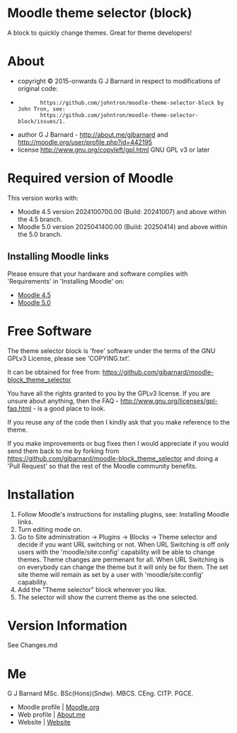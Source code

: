 Moodle theme selector (block)
=============================

A block to quickly change themes.  Great for theme developers!

About
=====
 * copyright  &copy; 2015-onwards G J Barnard in respect to modifications of original code:
 *            https://github.com/johntron/moodle-theme-selector-block by John Tron, see:
              https://github.com/johntron/moodle-theme-selector-block/issues/1.
 * author     G J Barnard - http://about.me/gjbarnard and http://moodle.org/user/profile.php?id=442195
 * license    http://www.gnu.org/copyleft/gpl.html GNU GPL v3 or later

Required version of Moodle
==========================
This version works with:

 - Moodle 4.5 version 2024100700.00 (Build: 20241007) and above within the 4.5 branch.
 - Moodle 5.0 version 2025041400.00 (Build: 20250414) and above within the 5.0 branch.

Installing Moodle links
-----------------------
Please ensure that your hardware and software complies with 'Requirements' in 'Installing Moodle' on:
 - [Moodle 4.5](https://docs.moodle.org/405/en/Installing_Moodle)
 - [Moodle 5.0](https://docs.moodle.org/500/en/Installing_Moodle)

Free Software
=============
The theme selector block is 'free' software under the terms of the GNU GPLv3 License, please see 'COPYING.txt'.

It can be obtained for free from:
https://github.com/gjbarnard/moodle-block_theme_selector

You have all the rights granted to you by the GPLv3 license.  If you are unsure about anything, then the
FAQ - http://www.gnu.org/licenses/gpl-faq.html - is a good place to look.

If you reuse any of the code then I kindly ask that you make reference to the theme.

If you make improvements or bug fixes then I would appreciate if you would send them back to me by forking from
https://github.com/gjbarnard/moodle-block_theme_selector and doing a 'Pull Request' so that the rest of the
Moodle community benefits.

Installation
============
1. Follow Moodle's instructions for installing plugins, see: Installing Moodle links.
2. Turn editing mode on.
3. Go to Site administration -> Plugins -> Blocks -> Theme selector and decide if you want URL switching or not.
   When URL Switching is off only users with the 'moodle/site:config' capability will be able to change themes.
   Theme changes are permenant for all.
   When URL Switching is on everybody can change the theme but it will only be for them.  The set site theme will
   remain as set by a user with 'moodle/site:config' capability.
4. Add the "Theme selector" block wherever you like.
5. The selector will show the current theme as the one selected.

Version Information
===================
See Changes.md

Me
==
G J Barnard MSc. BSc(Hons)(Sndw). MBCS. CEng. CITP. PGCE.

- Moodle profile | [Moodle.org](https://moodle.org/user/profile.php?id=442195)
- Web profile    | [About.me](https://about.me/gjbarnard)
- Website        | [Website](https://gjbarnard.co.uk)
